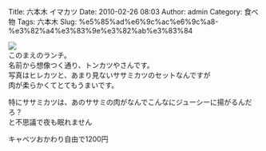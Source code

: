 Title: 六本木 イマカツ
Date: 2010-02-26 08:03
Author: admin
Category: 食べ物
Tags: 六本木
Slug: %e5%85%ad%e6%9c%ac%e6%9c%a8-%e3%82%a4%e3%83%9e%e3%82%ab%e3%83%84

[![](http://farm3.static.flickr.com/2706/4387546328_537b5c2906_m.jpg)](http://www.flickr.com/photos/46200029@N06/4387546328/)  
このまえのランチ。  
名前から想像つく通り、トンカツやさんです。  
写真はヒレカツと、あまり見ないササミカツのセットなんですが  
肉が柔らかくてとてもうまいです。

特にササミカツは、あのササミの肉がなんでこんなにジューシーに揚がるんだろ？  
と不思議で夜も眠れません

キャベツおかわり自由で1200円
